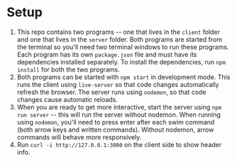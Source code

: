 # Setup
1. This repo contains two programs -- one that lives in the `client` folder and one that lives in the `server` folder. Both programs are started from the terminal so you'll need two terminal windows to run these programs. Each program has its own `package.json` file and must have its dependencies installed separately. To install the dependencies, run `npm install` for both the two programs.
2. Both programs can be started with `npm start` in development mode. This runs the client using `live-server` so that code changes automatically refresh the browser. The server runs using `nodemon`, so that code changes cause automatic reloads.
3. When you are ready to get more interactive, start the server using `npm run server` -- this will run the server without nodemon. When running using `nodemon`, you'll need to press enter after each swim command (both arrow keys and written commands). Without nodemon, arrow commands will behave more responsively.
4. Run `curl -i http://127.0.0.1:3000` on the client side to show header info.